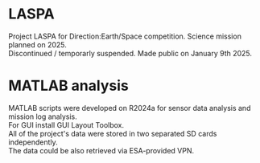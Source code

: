 # LASPA
Project LASPA for Direction:Earth/Space competition. Science mission planned on 2025.  
Discontinued / temporarly suspended. Made public on January 9th 2025.

# MATLAB analysis
MATLAB scripts were developed on R2024a for sensor data analysis and mission log analysis.  
For GUI install GUI Layout Toolbox.  
All of the project's data were stored in two separated SD cards independently.  
The data could be also retrieved via ESA-provided VPN.

